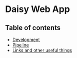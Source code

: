 # Daisy Web App

## Table of contents

- [Development](./docs/development.md)
- [Pipeline](./docs/pipeline.md)
- [Links and other useful things](./docs/links.md)

